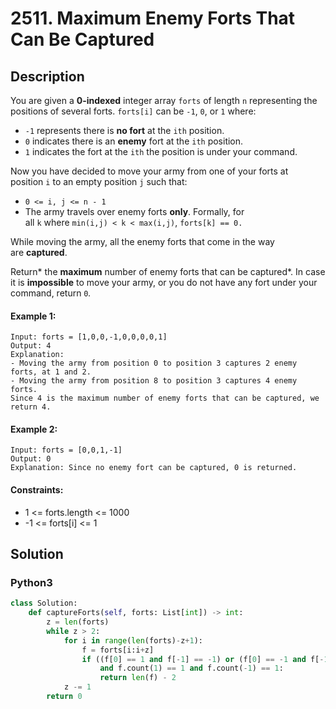 # 2511. Maximum Enemy Forts That Can Be Captured


## Description
You are given a **0-indexed** integer array `forts` of length `n` representing the positions of several forts. `forts[i]` can be `-1`, `0`, or `1` where:

-   `-1` represents there is **no fort** at the `ith` position.
-   `0` indicates there is an **enemy** fort at the `ith` position.
-   `1` indicates the fort at the `ith` the position is under your command.

Now you have decided to move your army from one of your forts at position `i` to an empty position `j` such that:

-   `0 <= i, j <= n - 1`
-   The army travels over enemy forts **only**. Formally, for all `k` where `min(i,j) < k < max(i,j)`, `forts[k] == 0.`

While moving the army, all the enemy forts that come in the way are **captured**.

Return* the **maximum** number of enemy forts that can be captured*. In case it is **impossible** to move your army, or you do not have any fort under your command, return `0`*.*

#### Example 1:
```
Input: forts = [1,0,0,-1,0,0,0,0,1]
Output: 4
Explanation:
- Moving the army from position 0 to position 3 captures 2 enemy forts, at 1 and 2.
- Moving the army from position 8 to position 3 captures 4 enemy forts.
Since 4 is the maximum number of enemy forts that can be captured, we return 4.
```

#### Example 2:
```
Input: forts = [0,0,1,-1]
Output: 0
Explanation: Since no enemy fort can be captured, 0 is returned.
```

#### Constraints:
- 1 <= forts.length <= 1000
- -1 <= forts[i] <= 1


## Solution

### Python3
```python
class Solution:
    def captureForts(self, forts: List[int]) -> int:
        z = len(forts)
        while z > 2:
            for i in range(len(forts)-z+1):
                f = forts[i:i+z]
                if ((f[0] == 1 and f[-1] == -1) or (f[0] == -1 and f[-1] == 1)) \ 
                    and f.count(1) == 1 and f.count(-1) == 1:
                    return len(f) - 2
            z -= 1
        return 0
```
